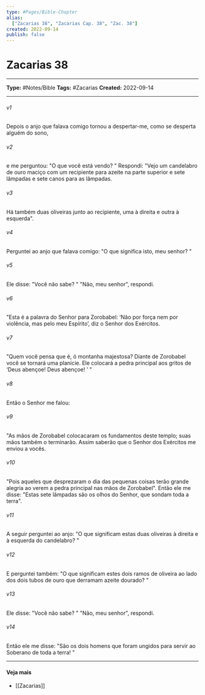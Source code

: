 ```yaml
---
type: #Pages/Bible-Chapter
alias:
  ["Zacarias 38", "Zacarias Cap. 38", "Zac. 38"]
created: 2022-09-14
publish: false
---
```


# Zacarias 38

---

**Type:** #Notes/Bible
**Tags:** #Zacarias
**Created:** 2022-09-14

---

###### v1
Depois o anjo que falava comigo tornou a despertar-me, como se desperta alguém do sono,
###### v2
e me perguntou: "O que você está vendo? " Respondi: "Vejo um candelabro de ouro maciço com um recipiente para azeite na parte superior e sete lâmpadas e sete canos para as lâmpadas.
###### v3
Há também duas oliveiras junto ao recipiente, uma à direita e outra à esquerda".
###### v4
Perguntei ao anjo que falava comigo: "O que significa isto, meu senhor? "
###### v5
Ele disse: "Você não sabe? " "Não, meu senhor", respondi.
###### v6
"Esta é a palavra do Senhor para Zorobabel: ‘Não por força nem por violência, mas pelo meu Espírito’, diz o Senhor dos Exércitos.
###### v7
"Quem você pensa que é, ó montanha majestosa? Diante de Zorobabel você se tornará uma planície. Ele colocará a pedra principal aos gritos de ‘Deus abençoe! Deus abençoe! ’ "
###### v8
Então o Senhor me falou:
###### v9
"As mãos de Zorobabel colocacaram os fundamentos deste templo; suas mãos também o terminarão. Assim saberão que o Senhor dos Exércitos me enviou a vocês.
###### v10
"Pois aqueles que desprezaram o dia das pequenas coisas terão grande alegria ao verem a pedra principal nas mãos de Zorobabel". Então ele me disse: "Estas sete lâmpadas são os olhos do Senhor, que sondam toda a terra".
###### v11
A seguir perguntei ao anjo: "O que significam estas duas oliveiras à direita e à esquerda do candelabro? "
###### v12
E perguntei também: "O que significam estes dois ramos de oliveira ao lado dos dois tubos de ouro que derramam azeite dourado? "
###### v13
Ele disse: "Você não sabe? " "Não, meu senhor", respondi.
###### v14
Então ele me disse: "São os dois homens que foram ungidos para servir ao Soberano de toda a terra! "


---

#### Veja mais

- [[Zacarias]]
